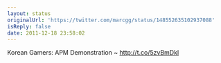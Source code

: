 ```yaml
---
layout: status
originalUrl: 'https://twitter.com/marcgg/status/148552635102937088'
isReply: false
date: 2011-12-18 23:58:02
---
```


Korean Gamers: APM Demonstration ~ http://t.co/5zvBmDkl
